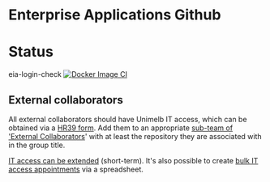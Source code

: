 # Enterprise Applications Github

# Status
eia-login-check
[![Docker Image CI](https://github.com/unimelb-enterprise-apps/eia-login-check/actions/workflows/deploy.yaml/badge.svg)](https://github.com/unimelb-enterprise-apps/eia-login-check/actions/workflows/deploy.yaml)

## External collaborators
All external collaborators should have Unimelb IT access, which can be obtained via a [HR39 form](https://unimelb.service-now.com/hr?id=it_access "HR39"). Add them to an appropriate [sub-team of 'External Collaborators](https://github.com/orgs/unimelb-enterprise-apps/teams/external-collaborators/teams "see External Collaborators team")' with at least the repository they are associated with in the group title.

[IT access can be extended](https://unimelb.service-now.com/sp?id=sc_cat_item&sys_id=6a34786e4f538e800ecb0bd11310c7be "Technical access extension") (short-term). It's also possible to create [bulk IT access appointments](https://unimelb.service-now.com/sp?id=kb_article&sys_id=96ea0c9b1bb9c690c56aa8aa274bcb97 "Knowledge base - Bulk IT Access Appointments") via a spreadsheet.
